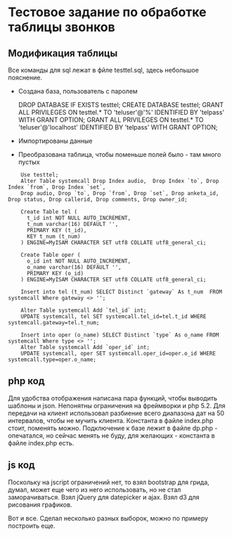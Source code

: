 Тестовое задание по обработке таблицы звонков
==============

Модификация таблицы
--------------
Все команды для sql лежат в фйле testtel.sql, здесь небольшое пояснение.

- Создана база, пользователь с паролем

    DROP DATABASE IF EXISTS testtel;
    CREATE DATABASE testtel;
    GRANT ALL PRIVILEGES ON testtel.* TO 'teluser'@'%' IDENTIFIED BY 'telpass' WITH GRANT OPTION;
    GRANT ALL PRIVILEGES ON testtel.* TO 'teluser'@'localhost' IDENTIFIED BY 'telpass' WITH GRANT OPTION;

- Импортированы данные
- Преобразована таблица, чтобы поменьше полей было - там много пустых

```MySQL
    Use testtel;
    Alter Table systemcall Drop Index audio,  Drop Index `to`, Drop Index `from`, Drop Index `set`,
    Drop audio, Drop `to`, Drop `from`, Drop `set`, Drop anketa_id, Drop status, Drop callerid, Drop comments, Drop owner_id;

    Create Table tel (
      t_id int NOT NULL AUTO_INCREMENT,
      t_num varchar(16) DEFAULT '',
      PRIMARY KEY (t_id),
      KEY t_num (t_num)
    ) ENGINE=MyISAM CHARACTER SET utf8 COLLATE utf8_general_ci;

    Create Table oper (
      o_id int NOT NULL AUTO_INCREMENT,
      o_name varchar(16) DEFAULT '',
      PRIMARY KEY (o_id)
    ) ENGINE=MyISAM CHARACTER SET utf8 COLLATE utf8_general_ci;

    Insert into tel (t_num) SELECT Distinct `gateway` As t_num  FROM systemcall Where gateway <> '';

    Alter Table systemcall Add `tel_id` int;
    UPDATE systemcall, tel SET systemcall.tel_id=tel.t_id WHERE systemcall.gateway=tel.t_num;

    Insert into oper (o_name) SELECT Distinct `type` As o_name FROM systemcall Where type <> '';
    Alter Table systemcall Add `oper_id` int;
    UPDATE systemcall, oper SET systemcall.oper_id=oper.o_id WHERE systemcall.type=oper.o_name;
```


php код
--------------
Для удобства отображения написана пара функций, чтобы выводить шаблоны и json.
Непонятны ограничения на фреймворки и php 5.2.
Для передачи на клиент использовал разбиение всего диапазона дат на 50 интервалов, чтобы не мучить клиента.
Константа в файле index.php стоит, поменять можно.
Подключение к базе лежит в файле dp.php - опечатался, но сейчас менять не буду, для желающих - константа в файле index.php есть.

js код
--------------
Поскольку на jscript ограничений нет, то взял bootstrap для грида, думал, может еще чего из него использовать, но не стал заморачиваться.
Взял jQuery для datepicker и ajax.
Взял d3 для рисования графиков.

Вот и все. Сделал несколько разных выборок, можно по примеру построить еще.

